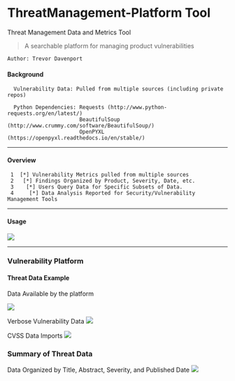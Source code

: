 # ThreatManagement-Platform Tool
Threat Management Data and Metrics Tool

> A searchable platform for managing product vulnerabilities

```
Author: Trevor Davenport
```

#### Background ####
```
  Vulnerability Data: Pulled from multiple sources (including private repos)
  
  Python Dependencies: Requests (http://www.python-requests.org/en/latest/)
                       BeautifulSoup (http://www.crummy.com/software/BeautifulSoup/)
                       OpenPYXL (https://openpyxl.readthedocs.io/en/stable/)
```
___

#### Overview ####
```
 1  [*] Vulnerability Metrics pulled from multiple sources
 2   [*] Findings Organized by Product, Severity, Date, etc.
 3    [*] Users Query Data for Specific Subsets of Data.
 4     [*] Data Analysis Reported for Security/Vulnerability Management Tools
```
___

#### Usage ####

![](http://i.imgur.com/cFcey2H.png)

___

### Vulnerability Platform ###
#### Threat Data Example ####
  Data Available by the platform

![](https://i.imgur.com/KORZnuk.png)


  Verbose Vulnerability Data
![](https://i.imgur.com/HWFL0Ji.png)

  CVSS Data Imports
![](https://i.imgur.com/B46XBKU.png)

### Summary of Threat Data ###
  Data Organized by Title, Abstract, Severity, and Published Date
![](https://i.imgur.com/cuqX1q9.png)
 
